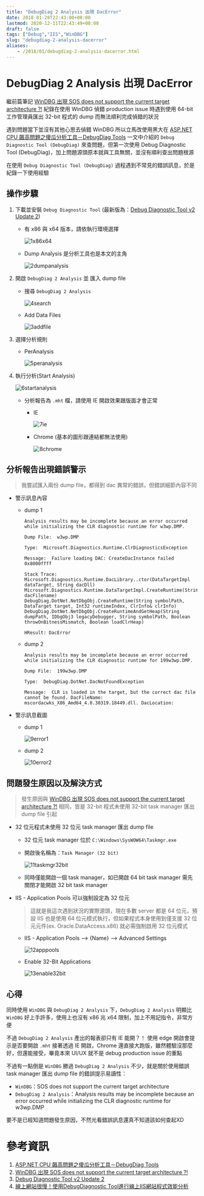 ```yaml
---
title: "DebugDiag 2 Analysis 出現 DacError"
date: 2018-01-28T22:43:00+08:00
lastmod: 2020-12-11T22:43:49+08:00
draft: false
tags: ["Debug","IIS","WinDBG"]
slug: "debugdiag-2-analysis-dacerror"
aliases:
    - /2018/01/debugdiag-2-analysis-dacerror.html
---
```

# DebugDiag 2 Analysis 出現 DacError
繼前篇筆記 [WinDBG 出現 SOS does not support the current target architecture ?!](/2018/01/windbg-sos-does-not-support-current.html) 紀錄在使用 WinDBG 偵錯 production issue 時遇到使用 64-bit 工作管理員匯出 32-bit 程式的 dump 而無法順利完成偵錯的狀況

遇到問題當下並沒有其他心思去偵錯 WinDBG 所以立馬改使用黑大在 [ASP.NET CPU 飆高問題之傻瓜分析工具－DebugDiag Tools](http://blog2.darkthread.net/blogs/darkthreadtw/archive/2017/02/22/13021.aspx) 一文中介紹的 `Debug Diagnostic Tool (DebugDiag)` 來查問題，但第一次使用 Debug Diagnostic Tool (DebugDiag)，加上問題源頭原本就與工具無關，並沒有順利查出問題根源

在使用 `Debug Diagnostic Tool (DebugDiag)` 過程遇到不常見的錯誤訊息，於是紀錄一下使用經驗

## 操作步驟

1.  下載並安裝 `Debug Diagnostic Tool` (最新版為：[Debug Diagnostic Tool v2 Update 2](https://www.microsoft.com/en-us/download/details.aspx?id=49924))
    *   有 x86 與 x64 版本，請依執行環境選擇

        ![1x86x64](https://user-images.githubusercontent.com/3851540/35483248-d5531356-047a-11e8-9718-9d2c243375d3.png)

    *   Dump Analysis 是分析工具也是本文的主角

        ![2dumpanalysis](https://user-images.githubusercontent.com/3851540/35483249-d57f6410-047a-11e8-8bc7-634cc8641c47.png)

2.  開啟 `DebugDiag 2 Analysis` 並 匯入 dump file
    *   搜尋 `DebugDiag 2 Analysis`

        ![4search](https://user-images.githubusercontent.com/3851540/35483252-d5d65d4c-047a-11e8-85a2-7e7b6125eaa5.png)

    *   Add Data Files

        ![3addfile](https://user-images.githubusercontent.com/3851540/35483251-d5ac07ea-047a-11e8-9d0d-6cd1840816cc.png)

3.  選擇分析規則
    *   PerAnalysis

        ![5peranalysis](https://user-images.githubusercontent.com/3851540/35483253-d5fffd00-047a-11e8-8a3d-a3879a9a7552.png)

4.  執行分析(Start Analysis)

    ![6startanalysis](https://user-images.githubusercontent.com/3851540/35483254-d62acd00-047a-11e8-8522-29934a62d674.png)

    *   分析報告為 `.mht` 檔，請使用 IE 開啟效果跟版面才會正常
        *   IE

            ![7ie](https://user-images.githubusercontent.com/3851540/35483255-d6531382-047a-11e8-951a-7d7fe183d9ce.png)

        *   Chrome (基本的圖形跟連結都無法使用)

            ![8chrome](https://user-images.githubusercontent.com/3851540/35483256-d67b95f0-047a-11e8-8a14-ad46867e6cd2.png)

## 分析報告出現錯誤警示

> 我嘗試匯入兩份 dump file，都得到 dac 異常的錯誤，但錯誤細節內容不同

*   警示訊息內容


    *   dump 1

        ```
        Analysis results may be incomplete because an error occurred while initializing the CLR diagnostic runtime for w3wp.DMP.
            
        Dump File:  w3wp.DMP
        
        Type:  Microsoft.Diagnostics.Runtime.ClrDiagnosticsException
        
        Message:  Failure loading DAC: CreateDacInstance failed 0x8000ffff
        
        Stack Trace:
        Microsoft.Diagnostics.Runtime.DacLibrary..ctor(DataTargetImpl dataTarget, String dacDll)
        Microsoft.Diagnostics.Runtime.DataTargetImpl.CreateRuntime(String dacFilename)
        DebugDiag.DotNet.NetDbgObj.CreateRuntime(String symbolPath, DataTarget target, Int32 runtimeIndex, ClrInfo& clrInfo)
        DebugDiag.DotNet.NetDbgObj.CreateRuntimeAndGetHeap(String dumpPath, IDbgObj3 legacyDebugger, String symbolPath, Boolean throwOnBitnessMismatch, Boolean loadClrHeap)
            
        HResult: DacError
        ```

    *   dump 2

        ```
        Analysis results may be incomplete because an error occurred while initializing the CLR diagnostic runtime for 199w3wp.DMP.
            
        Dump File:  199w3wp.DMP
        
        Type:  DebugDiag.DotNet.DacNotFoundException
        
        Message:  CLR is loaded in the target, but the correct dac file cannot be found. DacFileName: mscordacwks_X86_Amd64_4.0.30319.18449.dll. DacLocation:
        ```
*   警示訊息截圖
    *   dump 1

        ![9error1](https://user-images.githubusercontent.com/3851540/35483257-d6cc27d6-047a-11e8-8c7d-37e1a28bd672.png)

    *   dump 2

        ![10error2](https://user-images.githubusercontent.com/3851540/35483258-d6f46e80-047a-11e8-9e51-f45cdd49088c.png)

## 問題發生原因以及解決方式

> 發生原因與 [WinDBG 出現 SOS does not support the current target architecture ?!](/2018/01/windbg-sos-does-not-support-current.html) 相同，皆是 32-bit 程式未使用 32-bit task manager 匯出 dump file 引起

*   32 位元程式未使用 32 位元 task manager 匯出 dump file
    *   32 位元 task manager 位於 `C:\Windows\SysWOW64\Taskmgr.exe`
    *   開啟後名稱為：`Task Manager (32 bit)`

        ![11taskmgr32bit](https://user-images.githubusercontent.com/3851540/35474686-b9e9e56c-03cc-11e8-99f9-c0cd8c2a92a1.png)

    *   同時僅能開啟一個 task manager，如已開啟 64 bit task manager 需先關閉才能開啟 32 bit task manager

*  IIS - Application Pools 可以強制設定為 32 位元

    > 這就是我這次遇到狀況的實際源頭，現在多數 server 都是 64 位元，預設 IIS 也是使用 64 位元模式執行，但如果程式本身使用到僅支援 32 位元元件(ex. Oracle.DataAccess.x86) 就必需強制啟用 32 位元模式

    *   IIS - Application Pools --> {Name} --> Advanced Settings

        ![12apppools](https://user-images.githubusercontent.com/3851540/35474687-ba13c936-03cc-11e8-858a-e7db144df4c1.png)

    *   Enable 32-Bit Applications

        ![13enable32bit](https://user-images.githubusercontent.com/3851540/35474688-ba3e9ba2-03cc-11e8-9d9e-9105a02d864d.png)

## 心得

同時使用 `WinDBG` 與 `DebugDiag 2 Analysis` 下，`DebugDiag 2 Analysis` 明顯比 `WinDBG` 好上手許多，使用上也沒有 x86 兆 x64 限制，加上不用記指令，非常方便

不過 `DebugDiag 2 Analysis` 產出的報表卻只有 IE 能開？！ 使用 edge 開啟會提示是否要開啟 `.mht` 接著透過 IE 開啟，Chrome 還直接大跑版，雖然體驗沒那麼好，但還能接受，畢竟本來 UI/UX 就不是 debug production issue 的重點

不過有一點倒是 `WinDBG` 勝過 `DebugDiag 2 Analysis` 不少，就是關於使用錯誤 task manager 匯出 dump file 的錯誤提示易讀性：

*   `WinDBG`：SOS does not support the current target architecture
*   `DebugDiag 2 Analysis`：Analysis results may be incomplete because an error occurred while initializing the CLR diagnostic runtime for w3wp.DMP


要不是已經知道問題發生原因，不然光看錯誤訊息還真不知道該如何查起XD

# 參考資訊

1.  [ASP.NET CPU 飆高問題之傻瓜分析工具－DebugDiag Tools](http://blog2.darkthread.net/blogs/darkthreadtw/archive/2017/02/22/13021.aspx)
2.  [WinDBG 出現 SOS does not support the current target architecture ?!](/2018/01/windbg-sos-does-not-support-current.html)
3.  [Debug Diagnostic Tool v2 Update 2](https://www.microsoft.com/en-us/download/details.aspx?id=49924)
4.  [線上網站很慢！使用DebugDiagnostic Tool進行線上IIS網站程式效能分析](http://blog.kkbruce.net/2017/09/use-debugdiagnostic-tool-dump-online-iis-appliaction-problem.html)
